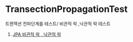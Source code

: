 # TransectionPropagationTest
트랜잭션 전파단계를 테스트/ 비관적 락 ,낙관적 락 테스트

1. [JPA 비관적 락 , 낙관적 락](https://github.com/KJJ924/TransectionPropagationTest/blob/master/src/main/resources/md/비관적_락_낙관적_락.md)
